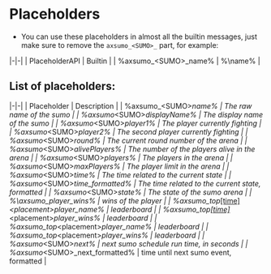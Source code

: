 # Placeholders

* You can use these placeholders in almost all the builtin messages, just make sure to remove the `axsumo_<SUMO>_` part, for example:

|-|-|
| PlaceholderAPI | Builtin |
| %axsumo_\<SUMO\>_name\% | %\name% |

## List of placeholders:
|-|-|
| Placeholder | Description |
| %axsumo_\<SUMO>_name% | The raw name of the sumo |
| %axsumo_\<SUMO>_displayName% | The display name of the sumo |
| %axsumo_\<SUMO>_player1% | The player currently fighting |
| %axsumo_\<SUMO>_player2% | The second player currently fighting |
| %axsumo_\<SUMO>_round% | The current round number of the arena |
| %axsumo_\<SUMO>_alivePlayers% | The number of the players alive in the arena |
| %axsumo_\<SUMO>_players% | The players in the arena |
| %axsumo_\<SUMO>_maxPlayers% | The player limit in the arena |
| %axsumo_\<SUMO>_time% | The time related to the current state |
| %axsumo_\<SUMO>_time_formatted% | The time related to the current state, formatted |
| %axsumo_\<SUMO>_state% | The state of the sumo arena |
| %\axsumo_player_wins% | wins of the player |
| %axsumo_top_[\[time\]](AxSumo-Time.md)_\<placement\>_player_name% | leaderboard |
| %axsumo_top_[\[time\]](AxSumo-Time.md)_\<placement\>_player_wins% | leaderboard |
| %axsumo_top_\<placement\>_player_name% | leaderboard |
| %axsumo_top_\<placement\>_player_wins% | leaderboard |
| %axsumo_\<SUMO>_next% | next sumo schedule run time, in seconds |
| %axsumo_\<SUMO>_next_formatted% | time until next sumo event, formatted |